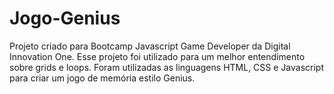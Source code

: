 # Jogo-Genius
Projeto criado para Bootcamp Javascript Game Developer da Digital Innovation One. Esse projeto foi utilizado para um melhor entendimento sobre grids e loops.
Foram utilizadas as linguagens HTML, CSS e Javascript para criar um jogo de memória estilo Genius.

